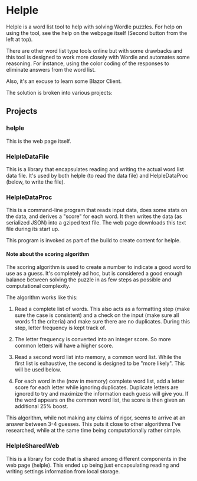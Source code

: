 # Helple

Helple is a word list tool to help with solving Wordle puzzles. For help on using the tool, see the help on the webpage itself (Second button from the left at top).

There are other word list type tools online but with some drawbacks and this tool is designed to work more closely with Wordle and automates some reasoning. For instance, using the color coding of the responses to eliminate answers from the word list.

Also, it's an excuse to learn some Blazor Client.

The solution is broken into various projects:

## Projects

### helple

This is the web page itself.

### HelpleDataFile

This is a library that encapsulates reading and writing the actual word list data file. It's used by both helple (to read the data file) and HelpleDataProc (below, to write the file).

### HelpleDataProc

This is a command-line program that reads input data, does some stats on the data, and derives a "score" for each word. It then writes the data (as serialized JSON) into a gziped text file. The web page downloads this text file during its start up.

This program is invoked as part of the build to create content for helple.

#### Note about the scoring algorithm

The scoring algorithm is used to create a number to indicate a good word to use as a guess. It's completely ad hoc, but is considered a good enough balance between solving the puzzle in as few steps as possible and computational complexity.

The algorithm works like this:

1. Read a complete list of words. This also acts as a formatting step (make sure the case is consistent) and a check on the input (make sure all words fit the criteria) and make sure there are no duplicates. During this step, letter frequency is kept track of.

2. The letter frequency is converted into an integer score. So more common letters will have a higher score.

3. Read a second word list into memory, a common word list. While the first list is exhaustive, the second is designed to be "more likely". This will be used below.

4. For each word in the (now in memory) complete word list, add a letter score for each letter while ignoring duplicates. Duplicate letters are ignored to try and maximize the information each guess will give you. If the word appears on the common word list, the score is then given an additional 25% boost.

This algorithm, while not making any claims of rigor, seems to arrive at an answer between 3-4 guesses. This puts it close to other algorithms I've researched, while at the same time being computationally rather simple.

### HelpleSharedWeb

This is a library for code that is shared among different components in the web page (helple). This ended up being just encapsulating reading and writing settings information from local storage.
